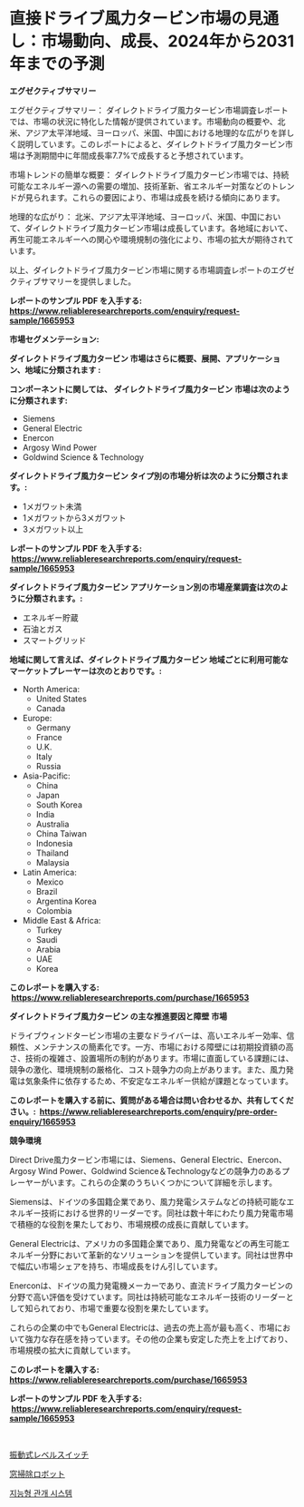 <p><h1>直接ドライブ風力タービン市場の見通し：市場動向、成長、2024年から2031年までの予測</h1></p><p><strong>エグゼクティブサマリー</strong></p>
<p><p>エグゼクティブサマリー： ダイレクトドライブ風力タービン市場調査レポートでは、市場の状況に特化した情報が提供されています。市場動向の概要や、北米、アジア太平洋地域、ヨーロッパ、米国、中国における地理的な広がりを詳しく説明しています。このレポートによると、ダイレクトドライブ風力タービン市場は予測期間中に年間成長率7.7%で成長すると予想されています。</p><p>市場トレンドの簡単な概要： ダイレクトドライブ風力タービン市場では、持続可能なエネルギー源への需要の増加、技術革新、省エネルギー対策などのトレンドが見られます。これらの要因により、市場は成長を続ける傾向にあります。</p><p>地理的な広がり： 北米、アジア太平洋地域、ヨーロッパ、米国、中国において、ダイレクトドライブ風力タービン市場は成長しています。各地域において、再生可能エネルギーへの関心や環境規制の強化により、市場の拡大が期待されています。</p><p>以上、ダイレクトドライブ風力タービン市場に関する市場調査レポートのエグゼクティブサマリーを提供しました。</p></p>
<p><strong>レポートのサンプル PDF を入手する: <a href="https://www.reliableresearchreports.com/enquiry/request-sample/1665953">https://www.reliableresearchreports.com/enquiry/request-sample/1665953</a></strong></p>
<p><strong>市場セグメンテーション:</strong></p>
<p><strong> ダイレクトドライブ風力タービン 市場はさらに概要、展開、アプリケーション、地域に分類されます :</strong></p>
<p><strong>コンポーネントに関しては、 ダイレクトドライブ風力タービン 市場は次のように分類されます: &nbsp;</strong></p>
<p><ul><li>Siemens</li><li>General Electric</li><li>Enercon</li><li>Argosy Wind Power</li><li>Goldwind Science & Technology</li></ul></p>
<p><strong> ダイレクトドライブ風力タービン タイプ別の市場分析は次のように分類されます。:</strong></p>
<p><ul><li>1メガワット未満</li><li>1メガワットから3メガワット</li><li>3メガワット以上</li></ul></p>
<p><strong>レポートのサンプル PDF を入手する: &nbsp;<a href="https://www.reliableresearchreports.com/enquiry/request-sample/1665953">https://www.reliableresearchreports.com/enquiry/request-sample/1665953</a></strong></p>
<p><strong> ダイレクトドライブ風力タービン アプリケーション別の市場産業調査は次のように分類されます。:</strong></p>
<p><ul><li>エネルギー貯蔵</li><li>石油とガス</li><li>スマートグリッド</li></ul></p>
<p><strong>地域に関して言えば、ダイレクトドライブ風力タービン 地域ごとに利用可能なマーケットプレーヤーは次のとおりです。:</strong></p>
<p><ul>
    <li>
        North America:
        <ul>
            <li>United States</li>
            <li>Canada</li>
        </ul>
    </li>
    <li>
        Europe:
        <ul>
            <li>Germany</li>
            <li>France</li>
            <li>U.K.</li>
            <li>Italy</li>
            <li>Russia</li>
        </ul>
    </li>
    <li>
        Asia-Pacific:
        <ul>
            <li>China</li>
            <li>Japan</li>
            <li>South Korea</li>
            <li>India</li>
            <li>Australia</li>
            <li>China Taiwan</li>
            <li>Indonesia</li>
            <li>Thailand</li>
            <li>Malaysia</li>
        </ul>
    </li>
    <li>
        Latin America:
        <ul>
            <li>Mexico</li>
            <li>Brazil</li>
            <li>Argentina Korea</li>
            <li>Colombia</li>
        </ul>
    </li>
    <li>
        Middle East & Africa:
        <ul>
            <li>Turkey</li>
            <li>Saudi</li>
            <li>Arabia</li>
            <li>UAE</li>
            <li>Korea</li>
        </ul>
    </li>
    </ul></p>
<p><strong>このレポートを購入する: &nbsp;<a href="https://www.reliableresearchreports.com/purchase/1665953">https://www.reliableresearchreports.com/purchase/1665953</a></strong></p>
<p><strong>ダイレクトドライブ風力タービン の主な推進要因と障壁 市場</strong></p>
<p><p>ドライブウィンドタービン市場の主要なドライバーは、高いエネルギー効率、信頼性、メンテナンスの簡素化です。一方、市場における障壁には初期投資額の高さ、技術の複雑さ、設置場所の制約があります。市場に直面している課題には、競争の激化、環境規制の厳格化、コスト競争力の向上があります。また、風力発電は気象条件に依存するため、不安定なエネルギー供給が課題となっています。</p></p>
<p><strong>このレポートを購入する前に、質問がある場合は問い合わせるか、共有してください。:&nbsp; <a href="https://www.reliableresearchreports.com/enquiry/pre-order-enquiry/1665953">https://www.reliableresearchreports.com/enquiry/pre-order-enquiry/1665953</a></strong></p>
<p><strong>競争環境</strong></p>
<p><p>Direct Drive風力タービン市場には、Siemens、General Electric、Enercon、Argosy Wind Power、Goldwind Science＆Technologyなどの競争力のあるプレーヤーがいます。これらの企業のうちいくつかについて詳細を示します。</p><p>Siemensは、ドイツの多国籍企業であり、風力発電システムなどの持続可能なエネルギー技術における世界的リーダーです。同社は数十年にわたり風力発電市場で積極的な役割を果たしており、市場規模の成長に貢献しています。</p><p>General Electricは、アメリカの多国籍企業であり、風力発電などの再生可能エネルギー分野において革新的なソリューションを提供しています。同社は世界中で幅広い市場シェアを持ち、市場成長をけん引しています。</p><p>Enerconは、ドイツの風力発電機メーカーであり、直流ドライブ風力タービンの分野で高い評価を受けています。同社は持続可能なエネルギー技術のリーダーとして知られており、市場で重要な役割を果たしています。</p><p>これらの企業の中でもGeneral Electricは、過去の売上高が最も高く、市場において強力な存在感を持っています。その他の企業も安定した売上を上げており、市場規模の拡大に貢献しています。</p></p>
<p><strong>このレポートを購入する: &nbsp; <a href="https://www.reliableresearchreports.com/purchase/1665953">https://www.reliableresearchreports.com/purchase/1665953</a></strong></p>
<p><strong>レポートのサンプル PDF を入手する: &nbsp;<a href="https://www.reliableresearchreports.com/enquiry/request-sample/1665953">https://www.reliableresearchreports.com/enquiry/request-sample/1665953</a></strong><strong></strong></p>
<p>&nbsp;</p>
<p><p><a href="https://medium.com/@luckeycorbin/%E6%8C%AF%E5%8B%95%E3%83%AC%E3%83%99%E3%83%AB%E3%82%B9%E3%82%A4%E3%83%83%E3%83%81%E3%81%AE%E5%B8%82%E5%A0%B4%E3%82%B7%E3%82%A7%E3%82%A2%E3%81%AE%E9%80%B2%E5%8C%96%E3%81%A8%E5%B8%82%E5%A0%B4%E6%88%90%E9%95%B7%E3%83%88%E3%83%AC%E3%83%B3%E3%83%89-2024%E5%B9%B4%E3%81%8B%E3%82%892031%E5%B9%B4%E3%81%BE%E3%81%A7-a3516109ed32">振動式レベルスイッチ</a></p><p><a href="https://medium.com/@anabelavenport7854/%E7%AA%93%E3%82%AF%E3%83%AA%E3%83%BC%E3%83%8B%E3%83%B3%E3%82%B0%E3%83%AD%E3%83%9C%E3%83%83%E3%83%88%E5%B8%82%E5%A0%B4%E3%81%AF-%E3%82%B7%E3%82%A7%E3%82%A2-%E3%82%B5%E3%82%A4%E3%82%BA-2031%E5%B9%B4%E3%81%BE%E3%81%A7%E3%81%AE%E4%BA%88%E6%B8%AC%E3%81%AB%E9%87%8D%E7%82%B9%E3%82%92%E7%BD%AE%E3%81%84%E3%81%A6%E3%81%84%E3%81%BE%E3%81%99-77e212c78edd">窓掃除ロボット</a></p><p><a href="https://medium.com/@hugofirst44/%EC%A7%80%EB%8A%A5%ED%98%95-%EB%86%8D%EC%97%85%EC%9A%A9-%EA%B4%80%EA%B0%9C-%EC%8B%9C%EC%8A%A4%ED%85%9C-%EC%8B%9C%EC%9E%A5-%EC%A0%90%EC%9C%A0%EC%9C%A8-%EB%B3%80%ED%99%94-%EB%B0%8F-%EC%8B%9C%EC%9E%A5-%EC%84%B1%EC%9E%A5-%EC%B6%94%EC%84%B8-2024%EB%85%84-2031%EB%85%84-097b40d8faae">지능형 관개 시스템</a></p></p>